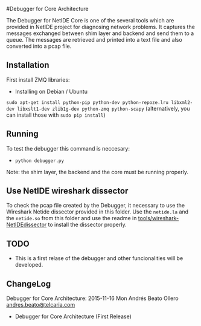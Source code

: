 #Debugger for Core Architecture

The Debugger for NetIDE Core is one of the several tools which are provided in NetIDE project for diagnosing network problems. It captures the messages exchanged between shim layer and backend and send them to a queue. The messages are retrieved and printed into a text file and also converted into a pcap file.


## Installation

First install ZMQ libraries:

* Installing on Debian / Ubuntu 

```sudo apt-get install python-pip python-dev python-repoze.lru libxml2-dev libxslt1-dev zlib1g-dev python-zmq python-scapy```
(alternatively, you can install those with ```sudo pip install```)

## Running

To test the debugger this command is neccesary:
* ```python debugger.py```

Note: the shim layer, the backend and the core must be running properly.

## Use NetIDE wireshark dissector

To check the pcap file created by the Debugger, it necessary to use the Wireshark Netide dissector provided in this folder. Use the ```netide.la``` and the ```netide.so``` from this folder and use the readme in [tools/wireshark-NetIDEdissector](https://github.com/fp7-netide/Tools/tree/master/wireshark-NetIDEdissector) to install the dissector properly.

## TODO

* This is a first relase of the debugger and other funcionalities will be developed.


## ChangeLog

Debugger for Core Architecture: 2015-11-16 Mon Andrés Beato Ollero <andres.beato@telcaria.com>

   * Debugger for Core Architecture (First Release)
